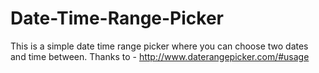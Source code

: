 # Date-Time-Range-Picker
This is a simple date time range picker where you can choose two dates and time between.
Thanks to - http://www.daterangepicker.com/#usage
